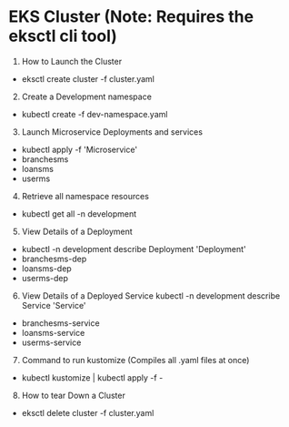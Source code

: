 # EKS Cluster (Note: Requires the eksctl cli tool)

1. How to Launch the Cluster
  - eksctl create cluster -f cluster.yaml
2. Create a Development namespace
  - kubectl create -f dev-namespace.yaml
3. Launch Microservice Deployments and services
  - kubectl apply -f  'Microservice'
  - branchesms
  - loansms
  - userms
4. Retrieve all namespace resources
  - kubectl get all -n development
5. View Details of a Deployment
  - kubectl -n development describe Deployment 'Deployment'
  - branchesms-dep
  - loansms-dep
  - userms-dep
6. View Details of a Deployed Service
  kubectl -n development describe Service 'Service'
  - branchesms-service
  - loansms-service
  - userms-service
7. Command to run kustomize (Compiles all .yaml files at once)
  - kubectl kustomize | kubectl apply -f -
8. How to tear Down a Cluster
  - eksctl delete cluster -f cluster.yaml
